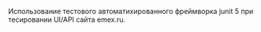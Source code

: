 Использование тестового автоматихированного фреймворка junit 5 при
тесировании UI/API  сайта emex.ru.
